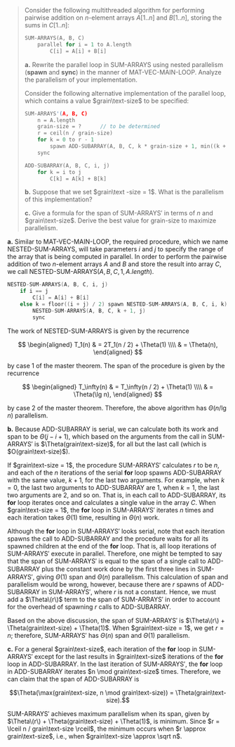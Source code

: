 > Consider the following multithreaded algorithm for performing pairwise addition on $n$-element arrays $A[1..n]$ and $B[1..n]$, storing the sums in $C[1..n]$:
>
> ```cpp
> SUM-ARRAYS(A, B, C)
>     parallel for i = 1 to A.length
>         C[i] = A[i] + B[i]
> ```
>
> **a.** Rewrite the parallel loop in $\text{SUM-ARRAYS}$ using nested parallelism (**spawn** and **sync**) in the manner of $\text{MAT-VEC-MAIN-LOOP}$. Analyze the parallelism of your implementation.
>
> Consider the following alternative implementation of the parallel loop, which contains a value $grain\text-size$ to be specified:
>
> ``` cpp
> SUM-ARRAYS'(A, B, C)
>     n = A.length
>     grain-size = ?      // to be determined
>     r = ceil(n / grain-size)
>     for k = 0 to r - 1
>         spawn ADD-SUBARRAY(A, B, C, k * grain-size + 1, min((k + 1) * grain-size, n))
>     sync
> ```
>
> ```cpp
> ADD-SUBARRAY(A, B, C, i, j)
>     for k = i to j
>         C[k] = A[k] + B[k]
> ```
>
> **b.** Suppose that we set $grain\text -size = 1$. What is the parallelism of this implementation?
>
> **c.** Give a formula for the span of $\text{SUM-ARRAYS}'$ in terms of $n$ and $grain\text-size$. Derive the best value for grain-size to maximize parallelism.

**a.** Similar to $\text{MAT-VEC-MAIN-LOOP}$, the required procedure, which we name $\text{NESTED-SUM-ARRAYS}$, will take parameters $i$ and $j$ to specify the range of the array that is being computed in parallel. In order to perform the pairwise addition of two $n$-element arrays $A$ and $B$ and store the result into array $C$, we call $\text{NESTED-SUM-ARRAYS}(A, B, C, 1, A.length)$.

```cpp
NESTED-SUM-ARRAYS(A, B, C, i, j)
    if i == j
        C[i] = A[i] + B[i]
    else k = floor((i + j) / 2) spawn NESTED-SUM-ARRAYS(A, B, C, i, k)
        NESTED-SUM-ARRAYS(A, B, C, k + 1, j)
        sync
```

The work of $\text{NESTED-SUM-ARRAYS}$ is given by the recurrence

$$
\begin{aligned}
T_1(n) & = 2T_1(n / 2) + \Theta(1) \\\\
       & = \Theta(n),
\end{aligned}
$$

by case 1 of the master theorem. The span of the procedure is given by the recurrence

$$
\begin{aligned}
T_\infty(n) & = T_\infty(n / 2) + \Theta(1) \\\\
            & = \Theta(\lg n),
\end{aligned}
$$

by case 2 of the master theorem. Therefore, the above algorithm has $\Theta(n / \lg n)$ parallelism.

**b.** Because $\text{ADD-SUBARRAY}$ is serial, we can calculate both its work and span to be $\Theta(j - i + 1)$, which based on the arguments from the call in $\text{SUM-ARRAYS}'$ is $\Theta(grain\text-size)$, for all but the last call (which is $O(grain\text-size)$).

If $grain\text-size = 1$, the procedure $\text{SUM-ARRAYS}'$ calculates $r$ to be $n$, and each of the $n$ iterations of the serial **for** loop spawns $\text{ADD-SUBARRAY}$ with the same value, $k + 1$, for the last two arguments. For example, when $k = 0$, the last two arguments to $\text{ADD-SUBARRAY}$ are $1$, when $k = 1$, the last two arguments are $2$, and so on. That is, in each call to $\text{ADD-SUBARRAY}$, its **for** loop iterates once and calculates a single value in the array $C$. When $grain\text-size = 1$, the **for** loop in $\text{SUM-ARRAYS}'$ iterates $n$ times and each iteration takes $\Theta(1)$ time, resulting in $\Theta(n)$ work.

Although the **for** loop in $\text{SUM-ARRAYS}'$ looks serial, note that each iteration spawns the call to $\text{ADD-SUBARRAY}$ and the procedure waits for all its spawned children at the end of the **for** loop. That is, all loop iterations of $\text{SUM-ARRAYS}'$ execute in parallel. Therefore, one might be tempted to say that the span of $\text{SUM-ARRAYS}'$ is equal to the span of a single call to $\text{ADD-SUBARRAY}$ plus the constant work done by the ﬁrst three lines in $\text{SUM-ARRAYS}'$, giving $\Theta(1)$ span and $\Theta(n)$ parallelism. This calculation of span and parallelism would be wrong, however, because there are $r$ spawns of $\text{ADD-SUBARRAY}$ in $\text{SUM-ARRAYS}'$, where $r$ is not a constant. Hence, we must add a $\Theta\(r\)$ term to the span of $\text{SUM-ARRAYS}'$ in order to account for the overhead of spawning $r$ calls to $\text{ADD-SUBARRAY}$.

Based on the above discussion, the span of $\text{SUM-ARRAYS}'$ is $\Theta\(r\) + \Theta(grain\text-size) + \Theta(1)$. When $grain\text-size = 1$, we get $r = n$; therefore, $\text{SUM-ARRAYS}'$ has $\Theta(n)$ span and $\Theta(1)$ parallelism.

**c.** For a general $grain\text-size$, each iteration of the **for** loop in $\text{SUM-ARRAYS}'$ except for the last results in $grain\text-size$ iterations of the **for** loop in $\text{ADD-SUBARRAY}$. In the last iteration of $\text{SUM-ARRAYS}'$, the **for** loop in $\text{ADD-SUBARRAY}$ iterates $n \mod grain\text-size$ times. Therefore, we can claim that the span of $\text{ADD-SUBARRAY}$ is 

$$\Theta(\max(grain\text-size, n \mod grain\text-size)) = \Theta(grain\text-size).$$

$\text{SUM-ARRAYS}'$ achieves maximum parallelism when its span, given by $\Theta\(r\) + \Theta(grain\text-size) + \Theta(1)$, is minimum. Since $r = \lceil n / grain\text-size \rceil$, the minimum occurs when $r \approx grain\text-size$, i.e., when $grain\text-size \approx \sqrt n$.
